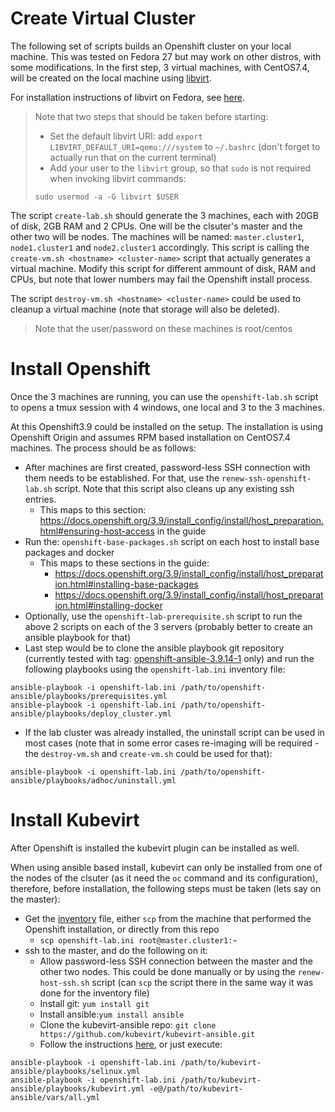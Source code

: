 # Create Virtual Cluster
The following set of scripts builds an Openshift cluster on your local machine. This was tested on Fedora 27 but may work on other distros, with some modifications. In the first step, 3 virtual machines, with CentOS7.4, will be created on the local machine using [libvirt](https://libvirt.org/).

For installation instructions of libvirt on Fedora, see [here](https://docs.fedoraproject.org/quick-docs/en-US/getting-started-with-virtualization.html).

> Note that two steps that should be taken before starting:
> * Set the default libvirt URI: add ```export LIBVIRT_DEFAULT_URI=qemu:///system``` to ```~/.bashrc``` (don't forget to actually run that on the current terminal)
> * Add your user to the ```libvirt``` group, so that ```sudo``` is not required when invoking libvirt commands: 
> ```
> sudo usermod -a -G libvirt $USER
> ```

The script ```create-lab.sh``` should generate the 3 machines, each with 20GB of disk, 2GB RAM and 2 CPUs. One will be the clsuter's master and the other two will be nodes. The machines will be named: ```master.cluster1```, ```node1.cluster1``` and ```node2.cluster1``` accordingly. This script is calling the ```create-vm.sh <hostname> <cluster-name>``` script that actually generates a virtual machine. Modify this script for different ammount of disk, RAM and CPUs, but note that lower numbers may fail the Openshift install process.

The script ```destroy-vm.sh <hostname> <cluster-name>``` could be used to cleanup a virtual machine (note that storage will also be deleted).

> Note that the user/password on these machines is root/centos

# Install Openshift
Once the 3 machines are running, you can use the ```openshift-lab.sh``` script to opens a tmux session with 4 windows, one local and 3 to the 3 machines.

At this Openshift3.9 could be installed on the setup. The installation is using Openshift Origin and assumes RPM based installation on CentOS7.4 machines.
The process should be as follows:
* After machines are first created, password-less SSH connection with them needs to be established. For that, use the ```renew-ssh-openshift-lab.sh``` script. Note that this script also cleans up any existing ssh entries.
  * This maps to this section: https://docs.openshift.org/3.9/install_config/install/host_preparation.html#ensuring-host-access in the guide
* Run the: ```openshift-base-packages.sh``` script on each host to install base packages and docker
  * This maps to these sections in the guide:
    * https://docs.openshift.org/3.9/install_config/install/host_preparation.html#installing-base-packages
    * https://docs.openshift.org/3.9/install_config/install/host_preparation.html#installing-docker 
* Optionally, use the ```openshift-lab-prerequisite.sh``` script to run the above 2 scripts on each of the 3 servers (probably better to create an ansible playbook for that)
* Last step would be to clone the ansible playbook git repository (currently tested with tag: [openshift-ansible-3.9.14-1](https://github.com/openshift/openshift-ansible/releases/tag/openshift-ansible-3.9.14-1) only) and run the following playbooks using the ```openshift-lab.ini``` inventory file:
``` 
ansible-playbook -i openshift-lab.ini /path/to/openshift-ansible/playbooks/prerequisites.yml
ansible-playbook -i openshift-lab.ini /path/to/openshift-ansible/playbooks/deploy_cluster.yml
```
- If the lab cluster was already installed, the uninstall script can be used in most cases (note that in some error cases re-imaging will be required - the ```destroy-vm.sh``` and ```create-vm.sh``` could be used for that):
``` 
ansible-playbook -i openshift-lab.ini /path/to/openshift-ansible/playbooks/adhoc/uninstall.yml
```

# Install Kubevirt
After Openshift is installed the kubevirt plugin can be installed as well.

When using ansible based install, kubevirt can only be installed from one of the nodes of the clsuter (as it need the ```oc``` command and its configuration), therefore, before installation, the following steps must be taken (lets say on the master):
* Get the [inventory](https://github.com/yuvalif/openshift-local-lab/blob/master/openshift-lab.ini) file, either ```scp``` from the machine that performed the Openshift installation, or directly from this repo
  * ```scp openshift-lab.ini root@master.cluster1:~```
* ssh to the master, and do the following on it:
  * Allow password-less SSH connection between the master and the other two nodes. This could be done manually or by using the ```renew-host-ssh.sh``` script (can ```scp``` the script there in the same way it was done for the inventory file)
  * Install git: ```yum install git```
  * Install ansible:```yum install ansible```
  * Clone the kubevirt-ansible repo: ```git clone https://github.com/kubevirt/kubevirt-ansible.git```
  * Follow the instructions [here](https://github.com/kubevirt/kubevirt-ansible/blob/master/playbooks/README.md#openshift-cluster-1), or just execute:
```
ansible-playbook -i openshift-lab.ini /path/to/kubevirt-ansible/playbooks/selinux.yml
ansible-playbook -i openshift-lab.ini /path/to/kubevirt-ansible/playbooks/kubevirt.yml -e@/path/to/kubevirt-ansible/vars/all.yml
```
